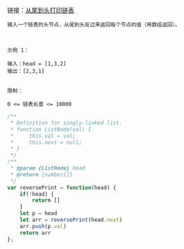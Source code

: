 链接：[从尾到头打印链表](https://leetcode-cn.com/problems/cong-wei-dao-tou-da-yin-lian-biao-lcof)

~~~
输入一个链表的头节点，从尾到头反过来返回每个节点的值（用数组返回）。

 

示例 1：

输入：head = [1,3,2]
输出：[2,3,1]
 

限制：

0 <= 链表长度 <= 10000
~~~

~~~js
/**
 * Definition for singly-linked list.
 * function ListNode(val) {
 *     this.val = val;
 *     this.next = null;
 * }
 */
/**
 * @param {ListNode} head
 * @return {number[]}
 */
var reversePrint = function(head) {
    if(!head) {
        return []
    }
    let p = head
    let arr = reversePrint(head.next)
    arr.push(p.val)
    return arr
};
~~~

